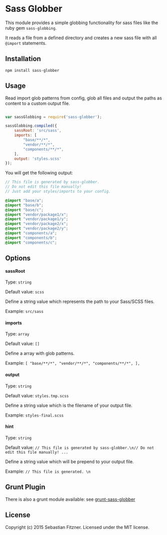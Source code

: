 Sass Globber
============

This module provides a simple globbing functionality for sass files like the ruby gem `sass-globbing`.

It reads a file from a defined directory and creates a new sass file with all `@import` statements.

## Installation

`npm install sass-globber`

## Usage

Read import glob patterns from config, glob all files and output the paths as content to a custom output file.

``` js

var sassGlobbing = require('sass-globber');

sassGlobbing.compiled({
	sassRoot: 'src/sass',
	imports: [
	    "base/**/*",
	    "vendor/**/*",
	    "components/**/*",
	],
	output: 'styles.scss'
});

```

You will get the following output:

``` scss
// This file is generated by sass-globber.
// Do not edit this file manually!
// Just add your styles/imports to your config.

@import "base/a";
@import "base/b";
@import "base/c";
@import "vendor/package1/x";
@import "vendor/package1/y";
@import "vendor/package2/x";
@import "vendor/package2/y";
@import "components/a";
@import "components/b";
@import "components/c";

```

## Options

#### sassRoot

Type: `string`

Default value: `scss`

Define a string value which represents the path to your Sass/SCSS files.

Example: `src/sass`

#### imports

Type: `array`

Default value: `[]`

Define a array with glob patterns. 

Example:
`[
    "base/**/*",
    "vendor/**/*",
    "components/**/*",
],`

#### output

Type: `string`

Default value: `styles.tmp.scss`

Define a string value which is the filename of your output file.

Example: `styles-final.scss`

#### hint

Type: `string`

Default value: `// This file is generated by sass-globber.\n// Do not edit this file manually! ...`

Define a string value which will be prepend to your output file.

Example: `// This file is generated. \n`

## Grunt Plugin

There is also a grunt module available: see [grunt-sass-globber](https://github.com/Sebastian-Fitzner/grunt-sass-globber)

## License
Copyright (c) 2015 Sebastian Fitzner. Licensed under the MIT license.
